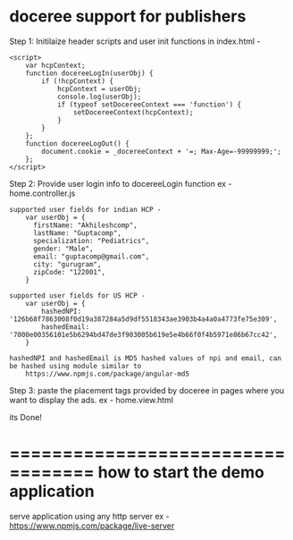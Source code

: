 doceree support for publishers
==============================

Step 1:
  Initilaize header scripts and user init functions in index.html - 
  <script src='https://dr15zo9o33078.cloudfront.net/script/render-header.js'></script>
    <script>
        var hcpContext;
        function docereeLogIn(userObj) {
            if (!hcpContext) {
                hcpContext = userObj;
                console.log(userObj);
                if (typeof setDocereeContext === 'function') {
                    setDocereeContext(hcpContext);
                }
            }
        };
        function docereeLogOut() {
            document.cookie = _docereeContext + '=; Max-Age=-99999999;';
        };
    </script>

Step 2: 
    Provide user login info to docereeLogin function
    ex - home.controller.js

    supported user fields for indian HCP -
        var userObj = {
          firstName: "Akhileshcomp", 
          lastName: "Guptacomp", 
          specialization: "Pediatrics", 
          gender: "Male",
          email: "guptacomp@gmail.com",
          city: "gurugram",
          zipCode: "122001", 
        }

    supported user fields for US HCP -
        var userObj = {
            hashedNPI: '126b68f7863008f0d19a387284a5d9df5518343ae3903b4a4a0a4773fe75e309',
            hashedEmail: '7000e00356101e5b6294bd47de3f903005b619e5e4b66f0f4b5971e86b67cc42',
        }

    hashedNPI and hashedEmail is MD5 hashed values of npi and email, can be hashed using module similar to 
        https://www.npmjs.com/package/angular-md5

Step 3: 
    paste the placement tags provided by doceree in pages where you want to display the ads.
    ex - home.view.html


its Done!


==================================
how to start the demo application
==================================

serve application using any http server
ex - https://www.npmjs.com/package/live-server
